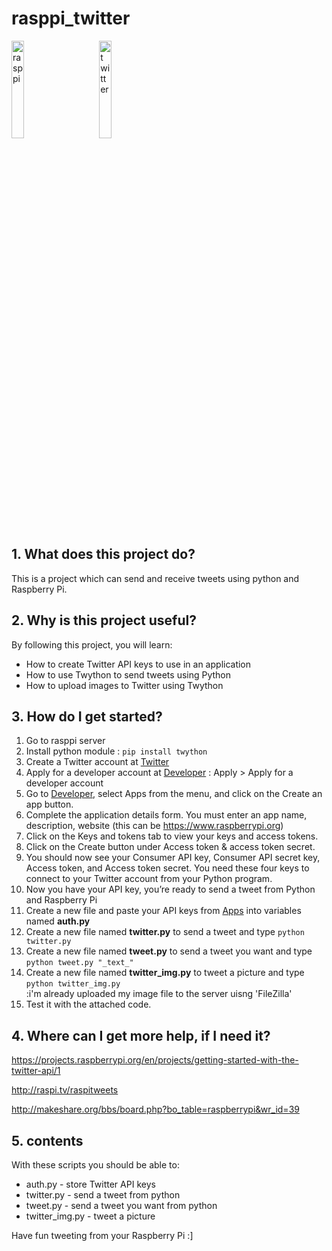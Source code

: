 # rasppi_twitter
<img src="https://dnddnjs.gitbooks.io/drone-autonomous-flight/content/9df0c8c036c4a8b0f1ed06834f783b88.png" width="20%" height="20%" title="px(픽셀) 크기 설정" alt="rasppi">&nbsp;&nbsp;&nbsp;&nbsp;&nbsp;&nbsp;&nbsp;&nbsp;&nbsp;
</img><img src="https://upload.wikimedia.org/wikipedia/ko/thumb/9/9e/%ED%8A%B8%EC%9C%84%ED%84%B0_%EB%A1%9C%EA%B3%A0_%282012%29.svg/1200px-%ED%8A%B8%EC%9C%84%ED%84%B0_%EB%A1%9C%EA%B3%A0_%282012%29.svg.png" width="20%" height="20%" title="px(픽셀) 크기 설정" alt="twitter"></img>
## 1. What does this project do? 

This is a project which can send and receive tweets using python and Raspberry Pi.

## 2. Why is this project useful? 

By following this project, you will learn:
- How to create Twitter API keys to use in an application
- How to use Twython to send tweets using Python
- How to upload images to Twitter using Twython

## 3. How do I get started?
1. Go to rasppi server
2. Install python module :
```pip install twython```
3. Create a Twitter account at [Twitter](https://twitter.com/home)
4. Apply for a developer account at [Developer](https://developer.twitter.com/en)
   : Apply > Apply for a developer account
5. Go to [Developer](https://developer.twitter.com/en), select Apps from the menu, and click on the Create an app button.
6. Complete the application details form. You must enter an app name, description, website (this can be https://www.raspberrypi.org)
7. Click on the Keys and tokens tab to view your keys and access tokens.
8. Click on the Create button under Access token & access token secret.
9. You should now see your Consumer API key, Consumer API secret key, Access token, and Access token secret. You need these four keys to connect to your Twitter account from your Python program.
10. Now you have your API key, you’re ready to send a tweet from Python and Raspberry Pi
11. Create a new file and paste your API keys from [Apps](https://developer.twitter.com/en/apps) into variables named **auth.py**
12. Create a new file named **twitter.py** to send a tweet and type ```python twitter.py``` 
13. Create a new file named **tweet.py** to send a tweet you want and type ```python tweet.py "_text_"```
14. Create a new file named **twitter_img.py** to tweet a picture and type ```python twitter_img.py```
<br/>:i'm already uploaded my image file to the server uisng 'FileZilla'
15. Test it with the attached code.

## 4. Where can I get more help, if I need it?
https://projects.raspberrypi.org/en/projects/getting-started-with-the-twitter-api/1

http://raspi.tv/raspitweets 

http://makeshare.org/bbs/board.php?bo_table=raspberrypi&wr_id=39

## 5. contents
With these scripts you should be able to:
- auth.py - store Twitter API keys
- twitter.py - send a tweet from python
- tweet.py - send a tweet you want from python
- twitter_img.py - tweet a picture

Have fun tweeting from your Raspberry Pi :]
